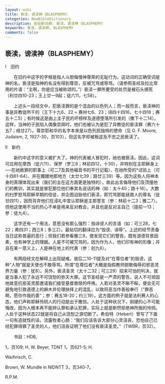 ```yaml
---
layout: wiki
title: 亵渎，谤渎神（BLASPHEMY）
categories: NewBibleDictionary
description: 圣经新词典: 亵渎，谤渎神（BLASPHEMY）
keywords: 亵渎，谤渎神, BLASPHEMY
comments: false
---
```


## 亵渎，谤渎神（BLASPHEMY）

Ⅰ　旧约

　　在旧约中这字的字根是指人斗胆侮慢神尊荣的无耻行为。这动词的正确受词是神的名，亵渎是指神的名没有得到尊崇，反被咒骂或辱骂。（请参照圣经及拉比常用的片语：“主啊，你是应当被称颂的。”）亵渎一罪所要受的处罚是被石头掷死（利廿四10-23；王上廿一9起；徒六11，七58）。

　　上述头一段经文中，犯亵渎罪的是个混血的以色列人；而一般而言，亵渎神的事是异教徒所干的（王下十九6、22 = 赛卅七6、23；诗四十四16，七十四18；赛五十二5）；有时候这是由上主子民的坏榜样及道德堕落所引发的（撒下十二14）。这样，当神的子民陷入偶像崇拜时，他们也被认为是犯了异教徒的亵渎罪（赛六十五7；结廿27）。尊崇耶和华的名字本来是以色列民独特的使命（见 G. F. Moore, Judaism, 2, 1927-30，页103），但这名字却被叛逆及不忠之民亵渎了。

Ⅱ　新约

　　新约中这字的意义被扩大了。神的代表被人冒犯时，祂也被亵渎。因此，这词可应用在摩西（徒六11）、保罗（罗三8；林前四12，十30），并特别在主耶稣身上──在祂赦罪的职事上（可二7及其他福音书的平行记载）、在祂所受的*试验上（可十四61-64）、并在髑髅地那地方（太廿七39；路廿三39）等。因为这些人将神本身的真理体现出来（我们的主在这方面更是独特的），故此出言侮辱他们及顶撞他们的教训，其实就是冒犯那位他们奉其名说话的神（如：太十40；路十16）。大数的扫罗怒骂耶稣早期的信徒，并企图迫胁他们亵渎，即咒骂那能拯救人的尊名（徒廿四11），因而背弃他们在浸礼中宣认耶稣是主那誓言（参：林前十二3；雅二7）。但他这使用不当的热心不单是用来反对教会，并且也是反对主自己（提前一13；参：徒九4）。

　　这字还有一个用法，意思没有那么强烈：指诽谤人的言语（如：可三28，七22；弗四31；西三8；多三2）。最贴切的翻译应为“毁谤、诽辱”。上述的经节责备当日这称普遍的恶行；但我们若参看雅三9，便发现它们的警告，既有道德背景因素，也有神学上的理据。人是不可被咒骂的，因为作为人，他们印有神的形像；并且在某一意义上，人是神在地上的代表（参：创九6）。

　　有两段经文在解释上出现疑难。彼后二10-11提及对“在尊位者”的毁谤，这种“人物”就是天使也不敢辱骂。所谓“在尊位者”大概是指假教师胆敢侮辱的邪恶灵界力量（参：犹8）。另外，亵渎圣灵（太十二32；可三29）招来可怕的判决，就是当事人犯了永远不可饶恕的弥天大罪。这节圣经是一严肃的警告，说人不可顽固地故意抗拒圣灵那邀请我们接受基督救赎的呼唤。人若对圣灵不瞅不睬，便会无可避免地引致道德上的麻木并伦理抉择上的混乱，以致将恶当作善般奉行（“罪恶啊，愿你作我的善”；参：赛五18-20；约三19）。这方面的例子就是法利赛人的心态，他们声称耶稣怜悯人的行动是出于撒但。人处于这种状况下，刚硬的心不可能悔改，因为人根本再不能辨认罪和承认犯罪，实际上就是断然拒绝神所施的怜悯。人处于这种状态22就是将自己从饶恕之源切断了。希伯特（Hebert）曾写了下面一句有造就性的话，流露牧者心肠：“我们应该告诉大部分心灵沮丧，恐怕自己已经犯罪得罪了圣灵的人，他们沮丧证明了他们没有亵渎圣灵。”（TWBR，页32）。

　　书目：HDB,

1，页109; H. W. Beyer, TDNT 1，页621-5; H.

Wa/hrisch, C.

Brown, W. Mundle in NIDNTT 3，页340-7。

R.P.M.






